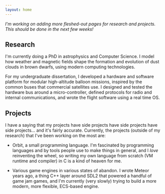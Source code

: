 ```yaml
---
layout: home
---
```


*I'm working on adding more fleshed-out pages for research and projects. This should be done in the next few weeks!*

## Research

I'm currently doing a PhD in astrophysics and Computer Science. I model how weather and magnetic fields shape the formation and evolution of dust clouds in brown dwarfs, using modern computing technologies.

For my undergraduate dissertation, I developed a hardware and software platform for modular high-altitude balloon missions, inspired by the common buses that commercial satellites use. I designed and tested the hardware bus around a micro-controller, defined protocols for radio and internal communications, and wrote the flight software using a real time OS.

## Projects

I have a saying that my projects have side projects have side projects have side projects... and it's fairly accurate. Currently, the projects (outside of my research) that I've been working on the most are:

 * Orbit, a small programming language. I'm fascinated by programming languages and by tools people use to make things in general, and I *love* reinventing the wheel, so writing my own language from scratch (VM runtime and compiler) in C is a kind of heaven for me.
 
 * Various game engines in various states of abandon. I wrote Meteor years ago, a thing C++ layer around SDL2 that powered a handful of game jam games, and I'm currently (very slowly) trying to build a more modern, more flexible, ECS-based engine.
